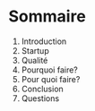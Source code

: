 # Sommaire

1) Introduction
2) Startup
3) Qualité
4) Pourquoi faire?
5) Pour quoi faire?
6) Conclusion
7) Questions
